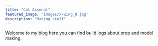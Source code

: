 ```yaml
---
title: "Cat Arsenal"
featured_image: 'images/x-wing_8.jpg'
description: "Making stuff"
---
```

Welcome to my blog here you can find build logs about prop and model making.
